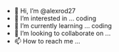 - 👋 Hi, I’m @alexrod27
- 👀 I’m interested in ... coding
- 🌱 I’m currently learning ... coding
- 💞️ I’m looking to collaborate on ... 
- 📫 How to reach me ...

<!---
alexrod27/alexrod27 is a ✨ special ✨ repository because its `README.md` (this file) appears on your GitHub profile.
You can click the Preview link to take a look at your changes.
--->
